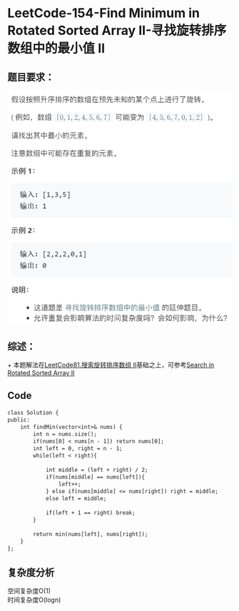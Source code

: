 # LeetCode-154-Find Minimum in Rotated Sorted Array II-寻找旋转排序数组中的最小值 II

## 题目要求：
![avatar](https://github.com/JakeChanFangZiyuan20/MyLeetCode/blob/master/img/154.png)

## 综述：  
\+ 本题解法在[LeetCode81.搜索旋转排序数组 II](https://leetcode-cn.com/problems/search-in-rotated-sorted-array-ii/)基础之上，可参考[Search in Rotated Sorted Array II](https://github.com/JakeChanFangZiyuan20/MyLeetCode/blob/master/Explanation/81-Search%20in%20Rotated%20Sorted%20Array%20II.md)

## Code
```
class Solution {
public:
    int findMin(vector<int>& nums) {
        int n = nums.size();
        if(nums[0] < nums[n - 1]) return nums[0];
        int left = 0, right = n - 1;
        while(left < right){
            
            int middle = (left + right) / 2;
            if(nums[middle] == nums[left]){
                left++;
            } else if(nums[middle] <= nums[right]) right = middle;
            else left = middle;

            if(left + 1 == right) break;
        }
        
        return min(nums[left], nums[right]);
    }
};
```


## 复杂度分析
空间复杂度O(1)  
时间复杂度O(logn)

